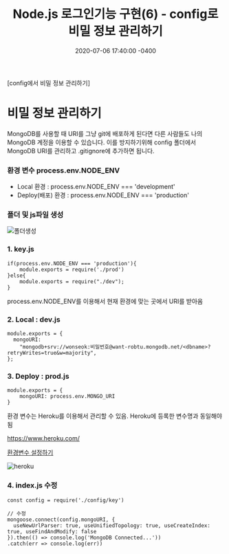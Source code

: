 ﻿---
title: "Node.js 로그인기능 구현(6) - config로 비밀 정보 관리하기"
date: 2020-07-06 17:40:00 -0400
categories: Study
---

[config에서 비밀 정보 관리하기]



# 비밀 정보 관리하기

MongoDB를 사용할 때 URI를 그냥 git에 배포하게 된다면 다른 사람들도 나의 MongoDB 계정을 이용할 수 있습니다. 이를 방지하기위해 config 폴더에서 MongoDB URI를 관리하고 .gitignore에 추가하면 됩니다.



### 환경 변수 process.env.NODE_ENV 

- Local 환경 :  process.env.NODE_ENV === 'development'
- Deploy(배포) 환경 : process.env.NODE_ENV === 'production'



### 폴더 및 js파일 생성



![폴더생성](../../assets/images/study/node6/폴더생성.PNG)



### 1. key.js

```
if(process.env.NODE_ENV === 'production'){
    module.exports = require('./prod')
}else{
    module.exports = require("./dev");
}
```

process.env.NODE_ENV를 이용해서 현재 환경에 맞는 곳에서 URI를 받아옴



### 2. Local : dev.js

```
module.exports = {
  mongoURI:
    "mongodb+srv://wonseok:비밀번호@want-robtu.mongodb.net/<dbname>?retryWrites=true&w=majority",
};
```



### 3. Deploy : prod.js

```
module.exports = {
    mongoURI: process.env.MONGO_URI
}
```

환경 변수는 Heroku를 이용해서 관리할 수 있음. Heroku에 등록한 변수명과 동일해야됨

https://www.heroku.com/

[환경변수 설정하기](https://github.com/woowahan-hee-three/woowa-reservation/wiki/heroku-환경-변수-설정하기)

![heroku](../../assets/images/study/node6/heroku.PNG)



### 4. index.js 수정

```
const config = require('./config/key')

// 수정
mongoose.connect(config.mongoURI, {
  useNewUrlParser: true, useUnifiedTopology: true, useCreateIndex: true, useFindAndModify: false
}).then(() => console.log('MongoDB Connected...'))
.catch(err => console.log(err))
```

